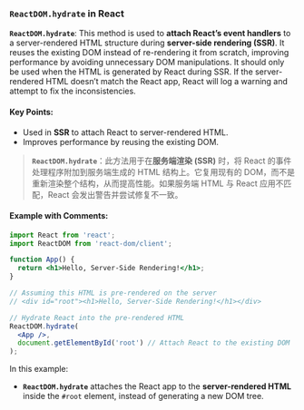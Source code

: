 ### `ReactDOM.hydrate` in React

**`ReactDOM.hydrate`**: This method is used to **attach React’s event handlers** to a server-rendered HTML structure during **server-side rendering (SSR)**. It reuses the existing DOM instead of re-rendering it from scratch, improving performance by avoiding unnecessary DOM manipulations. It should only be used when the HTML is generated by React during SSR. If the server-rendered HTML doesn’t match the React app, React will log a warning and attempt to fix the inconsistencies.

#### Key Points:
- Used in **SSR** to attach React to server-rendered HTML.
- Improves performance by reusing the existing DOM.

> **`ReactDOM.hydrate`**：此方法用于在**服务端渲染 (SSR)** 时，将 React 的事件处理程序附加到服务端生成的 HTML 结构上。它复用现有的 DOM，而不是重新渲染整个结构，从而提高性能。如果服务端 HTML 与 React 应用不匹配，React 会发出警告并尝试修复不一致。

#### Example with Comments:

```jsx
import React from 'react';
import ReactDOM from 'react-dom/client';

function App() {
  return <h1>Hello, Server-Side Rendering!</h1>;
}

// Assuming this HTML is pre-rendered on the server
// <div id="root"><h1>Hello, Server-Side Rendering!</h1></div>

// Hydrate React into the pre-rendered HTML
ReactDOM.hydrate(
  <App />,
  document.getElementById('root') // Attach React to the existing DOM
);
```

In this example:
- **`ReactDOM.hydrate`** attaches the React app to the **server-rendered HTML** inside the `#root` element, instead of generating a new DOM tree.